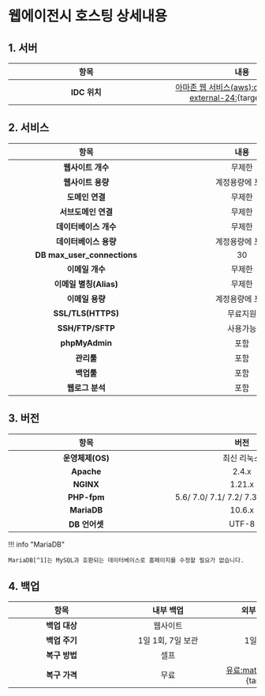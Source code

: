 # 웹에이전시 호스팅 상세내용

## 1. 서버

| <div style="width: 300px;">항목</div> | <div style="width: 300px;">내용</div> |
| :---:  | :---: |
| **IDC 위치** | [아마존 웹 서비스(aws):octicons-link-external-24:](https://aws.amazon.com/){target=_blank} |

## 2. 서비스

| <div style="width: 300px;">항목</div> | <div style="width: 300px;">내용</div> |
| :---:  | :---: |
| **웹사이트 개수** | 무제한 |
| **웹사이트 용량** | 계정용량에 포함 |
| **도메인 연결** | 무제한 |
| **서브도메인 연결** | 무제한 |
| **데이터베이스 개수** | 무제한 |
| **데이터베이스 용량** | 계정용량에 포함 |
| **DB max_user_connections** | 30 |
| **이메일 개수** | 무제한 |
| **이메일 별칭(Alias)** | 무제한 |
| **이메일 용량** | 계정용량에 포함 |
| **SSL/TLS(HTTPS)** | 무료지원 |
| **SSH/FTP/SFTP** | 사용가능 |
| **phpMyAdmin** | 포함 |
| **관리툴** | 포함 |
| **백업툴** | 포함 |
| **웹로그 분석** | 포함 |

## 3. 버전

| <div style="width: 300px;">항목</div> | <div style="width: 300px;">버전</div> |
| :---:  | :---: |
| **운영체제(OS)** | 최신 리눅스 |
| **Apache** | 2.4.x |
| **NGINX** | 1.21.x |
| **PHP-fpm** | 5.6/ 7.0/ 7.1/ 7.2/ 7.3/ 7.4/ 8.0/ 8.1 |
| **MariaDB** | 10.6.x |
| **DB 언어셋** |  UTF-8 |

!!! info "MariaDB"

	MariaDB[^1]는 MySQL과 호환되는 데이터베이스로 홈페이지를 수정할 필요가 없습니다.

## 4. 백업

| <div style="width: 200px;">항목</div> | <div style="width: 200px;">내부 백업</div> | <div style="width: 200px;">외부 백업(선택사항)</div> |
| :---:  | :---: | :---: |
| **백업 대상** | 웹사이트 | 서버 |
| **백업 주기** | 1일 1회, 7일 보관 | 1일 1회, 7일 보관 |
| **복구 방법** | 셀프 | 요청 |
| **복구 가격** | 무료 | [유료:material-link-variant:](http://127.0.0.1:8000/price/#4){target=_blank} |



[^1]: [MariaDB - 위키백과, 우리 모두의 백과사전:octicons-link-external-24:](https://ko.wikipedia.org/wiki/MariaDB){target=_blank}